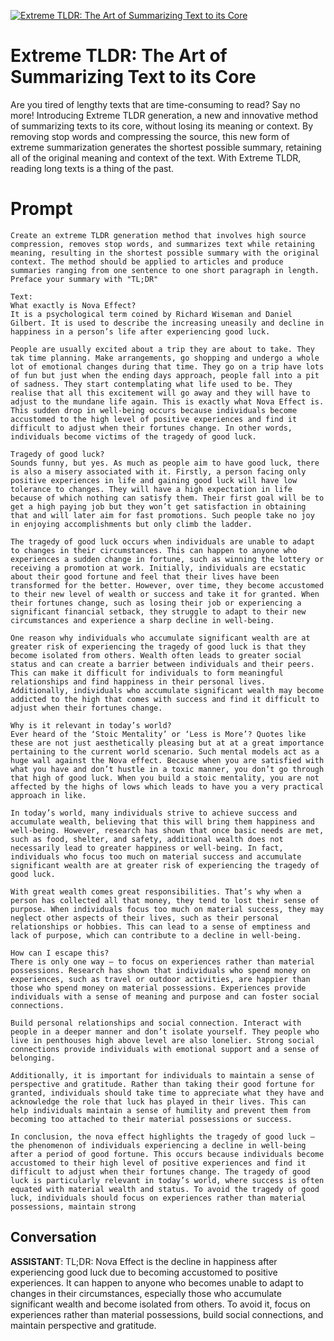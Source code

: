 
[![Extreme TLDR: The Art of Summarizing Text to its Core](https://flow-prompt-covers.s3.us-west-1.amazonaws.com/icon/minimalist/mini_10.png)]()
# Extreme TLDR: The Art of Summarizing Text to its Core 
Are you tired of lengthy texts that are time-consuming to read? Say no more! Introducing Extreme TLDR generation, a new and innovative method of summarizing texts to its core, without losing its meaning or context. By removing stop words and compressing the source, this new form of extreme summarization generates the shortest possible summary, retaining all of the original meaning and context of the text. With Extreme TLDR, reading long texts is a thing of the past.

# Prompt

```
Create an extreme TLDR generation method that involves high source compression, removes stop words, and summarizes text while retaining meaning, resulting in the shortest possible summary with the original context. The method should be applied to articles and produce summaries ranging from one sentence to one short paragraph in length. Preface your summary with "TL;DR"

Text:
What exactly is Nova Effect?
It is a psychological term coined by Richard Wiseman and Daniel Gilbert. It is used to describe the increasing uneasily and decline in happiness in a person’s life after experiencing good luck.

People are usually excited about a trip they are about to take. They tak time planning. Make arrangements, go shopping and undergo a whole lot of emotional changes during that time. They go on a trip have lots of fun but just when the ending days approach, people fall into a pit of sadness. They start contemplating what life used to be. They realise that all this excitement will go away and they will have to adjust to the mundane life again. This is exactly what Nova Effect is. This sudden drop in well-being occurs because individuals become accustomed to the high level of positive experiences and find it difficult to adjust when their fortunes change. In other words, individuals become victims of the tragedy of good luck.

Tragedy of good luck?
Sounds funny, but yes. As much as people aim to have good luck, there is also a misery associated with it. Firstly, a person facing only positive experiences in life and gaining good luck will have low tolerance to changes. They will have a high expectation in life because of which nothing can satisfy them. Their first goal will be to get a high paying job but they won’t get satisfaction in obtaining that and will later aim for fast promotions. Such people take no joy in enjoying accomplishments but only climb the ladder.

The tragedy of good luck occurs when individuals are unable to adapt to changes in their circumstances. This can happen to anyone who experiences a sudden change in fortune, such as winning the lottery or receiving a promotion at work. Initially, individuals are ecstatic about their good fortune and feel that their lives have been transformed for the better. However, over time, they become accustomed to their new level of wealth or success and take it for granted. When their fortunes change, such as losing their job or experiencing a significant financial setback, they struggle to adapt to their new circumstances and experience a sharp decline in well-being.

One reason why individuals who accumulate significant wealth are at greater risk of experiencing the tragedy of good luck is that they become isolated from others. Wealth often leads to greater social status and can create a barrier between individuals and their peers. This can make it difficult for individuals to form meaningful relationships and find happiness in their personal lives. Additionally, individuals who accumulate significant wealth may become addicted to the high that comes with success and find it difficult to adjust when their fortunes change.

Why is it relevant in today’s world?
Ever heard of the ‘Stoic Mentality’ or ‘Less is More’? Quotes like these are not just aesthetically pleasing but at at a great importance pertaining to the current world scenario. Such mental models act as a huge wall against the Nova effect. Because when you are satisfied with what you have and don’t hustle in a toxic manner, you don’t go through that high of good luck. When you build a stoic mentality, you are not affected by the highs of lows which leads to have you a very practical approach in like.

In today’s world, many individuals strive to achieve success and accumulate wealth, believing that this will bring them happiness and well-being. However, research has shown that once basic needs are met, such as food, shelter, and safety, additional wealth does not necessarily lead to greater happiness or well-being. In fact, individuals who focus too much on material success and accumulate significant wealth are at greater risk of experiencing the tragedy of good luck.

With great wealth comes great responsibilities. That’s why when a person has collected all that money, they tend to lost their sense of purpose. When individuals focus too much on material success, they may neglect other aspects of their lives, such as their personal relationships or hobbies. This can lead to a sense of emptiness and lack of purpose, which can contribute to a decline in well-being.

How can I escape this?
There is only one way — to focus on experiences rather than material possessions. Research has shown that individuals who spend money on experiences, such as travel or outdoor activities, are happier than those who spend money on material possessions. Experiences provide individuals with a sense of meaning and purpose and can foster social connections.

Build personal relationships and social connection. Interact with people in a deeper manner and don’t isolate yourself. They people who live in penthouses high above level are also lonelier. Strong social connections provide individuals with emotional support and a sense of belonging.

Additionally, it is important for individuals to maintain a sense of perspective and gratitude. Rather than taking their good fortune for granted, individuals should take time to appreciate what they have and acknowledge the role that luck has played in their lives. This can help individuals maintain a sense of humility and prevent them from becoming too attached to their material possessions or success.

In conclusion, the nova effect highlights the tragedy of good luck — the phenomenon of individuals experiencing a decline in well-being after a period of good fortune. This occurs because individuals become accustomed to their high level of positive experiences and find it difficult to adjust when their fortunes change. The tragedy of good luck is particularly relevant in today’s world, where success is often equated with material wealth and status. To avoid the tragedy of good luck, individuals should focus on experiences rather than material possessions, maintain strong
```

## Conversation

**ASSISTANT**: TL;DR: Nova Effect is the decline in happiness after experiencing good luck due to becoming accustomed to positive experiences. It can happen to anyone who becomes unable to adapt to changes in their circumstances, especially those who accumulate significant wealth and become isolated from others. To avoid it, focus on experiences rather than material possessions, build social connections, and maintain perspective and gratitude.


